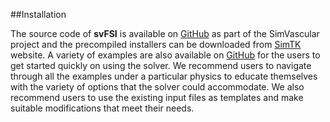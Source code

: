 ##Installation

The source code of <strong>svFSI</strong> is available on <a href="https://github.com/SimVascular/svFSI">GitHub</a> as part of the SimVascular project and the precompiled installers can be downloaded from <a href="https://simtk.org/projects/simvascular#">SimTK</a> website. A variety of examples are also available on <a href="https://github.com/SimVascular/svFSI-Tests">GitHub</a> for the users to get started quickly on using the solver. We recommend users to navigate through all the examples under a particular physics to educate themselves with the variety of options that the solver could accommodate. We also recommend users to use the existing input files as templates and make suitable modifications that meet their needs.